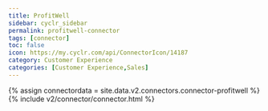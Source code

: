 ```yaml
---
title: ProfitWell
sidebar: cyclr_sidebar
permalink: profitwell-connector
tags: [connector]
toc: false
icon: https://my.cyclr.com/api/ConnectorIcon/14187
category: Customer Experience
categories: [Customer Experience,Sales]
---
```

{% assign connectordata = site.data.v2.connectors.connector-profitwell %}
{% include v2/connector/connector.html %}	